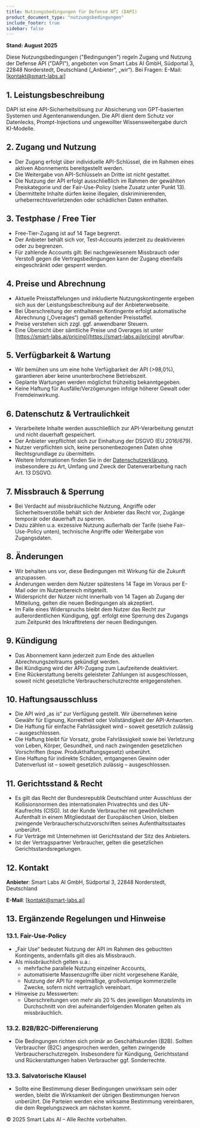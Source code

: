 ```yaml
---
title: Nutzungsbedingungen für Defense API (DAPI)
product_document_type: "nutzungsbedingungen"
include_footer: true
sidebar: false
---
```


**Stand: August 2025**

Diese Nutzungsbedingungen ("Bedingungen") regeln Zugang und Nutzung der Defense API ("DAPI"), angeboten von Smart Labs AI GmbH, Südportal 3, 22848 Norderstedt, Deutschland („Anbieter“, „wir“). Bei Fragen: E-Mail: [<kontakt@smart-labs.ai>]

## 1. Leistungsbeschreibung 
DAPI ist eine API-Sicherheitslösung zur Absicherung von GPT-basierten Systemen und Agentenanwendungen. Die API dient dem Schutz vor Datenlecks, Prompt-Injections und ungewollter Wissensweitergabe durch KI-Modelle. 

## 2. Zugang und Nutzung 
- Der Zugang erfolgt über individuelle API-Schlüssel, die im Rahmen eines aktiven Abonnements bereitgestellt werden. 
- Die Weitergabe von API-Schlüsseln an Dritte ist nicht gestattet. 
- Die Nutzung der API erfolgt ausschließlich im Rahmen der gewählten Preiskategorie und der Fair-Use-Policy (siehe Zusatz unter Punkt 13). 
- Übermittelte Inhalte dürfen keine illegalen, diskriminierenden, urheberrechtsverletzenden oder schädlichen Daten enthalten. 

## 3. Testphase / Free Tier 
- Free-Tier-Zugang ist auf 14 Tage begrenzt. 
- Der Anbieter behält sich vor, Test-Accounts jederzeit zu deaktivieren oder zu begrenzen. 
- Für zahlende Accounts gilt: Bei nachgewiesenem Missbrauch oder Verstoß gegen die Vertragsbedingungen kann der Zugang ebenfalls eingeschränkt oder gesperrt werden. 

## 4. Preise und Abrechnung 
- Aktuelle Preisstaffelungen und inkludierte Nutzungskontingente ergeben sich aus der Leistungsbeschreibung auf der Anbieterwebseite. 
- Bei Überschreitung der enthaltenen Kontingente erfolgt automatische Abrechnung („Overages“) gemäß geltender Preisstaffel. 
- Preise verstehen sich zzgl. ggf. anwendbarer Steuern. 
- Eine Übersicht über sämtliche Preise und Overages ist unter [https://smart-labs.ai/pricing](https://smart-labs.ai/pricing) abrufbar. 

## 5. Verfügbarkeit & Wartung 
- Wir bemühen uns um eine hohe Verfügbarkeit der API (>98,0%), garantieren aber keine ununterbrochene Betriebszeit. 
- Geplante Wartungen werden möglichst frühzeitig bekanntgegeben. 
- Keine Haftung für Ausfälle/Verzögerungen infolge höherer Gewalt oder Fremdeinwirkung. 

## 6. Datenschutz & Vertraulichkeit 
- Verarbeitete Inhalte werden ausschließlich zur API-Verarbeitung genutzt und nicht dauerhaft gespeichert. 
- Der Anbieter verpflichtet sich zur Einhaltung der DSGVO (EU 2016/679). 
- Nutzer verpflichten sich, keine personenbezogenen Daten ohne Rechtsgrundlage zu übermitteln. 
- Weitere Informationen finden Sie in der [Datenschutzerklärung](../datenschutzerklaerung-dapi), insbesondere zu Art, Umfang und Zweck der Datenverarbeitung nach Art. 13 DSGVO. 

## 7. Missbrauch & Sperrung 
- Bei Verdacht auf missbräuchliche Nutzung, Angriffe oder Sicherheitsverstöße behält sich der Anbieter das Recht vor, Zugänge temporär oder dauerhaft zu sperren. 
- Dazu zählen u.a. exzessive Nutzung außerhalb der Tarife (siehe Fair-Use-Policy unten), technische Angriffe oder Weitergabe von Zugangsdaten. 

## 8. Änderungen 
- Wir behalten uns vor, diese Bedingungen mit Wirkung für die Zukunft anzupassen. 
- Änderungen werden dem Nutzer spätestens 14 Tage im Voraus per E-Mail oder im Nutzerbereich mitgeteilt. 
- Widerspricht der Nutzer nicht innerhalb von 14 Tagen ab Zugang der Mitteilung, gelten die neuen Bedingungen als akzeptiert. 
- Im Falle eines Widerspruchs bleibt dem Nutzer das Recht zur außerordentlichen Kündigung, ggf. erfolgt eine Sperrung des Zugangs zum Zeitpunkt des Inkrafttretens der neuen Bedingungen. 

## 9. Kündigung 
- Das Abonnement kann jederzeit zum Ende des aktuellen Abrechnungszeitraums gekündigt werden. 
- Bei Kündigung wird der API-Zugang zum Laufzeitende deaktiviert. 
- Eine Rückerstattung bereits geleisteter Zahlungen ist ausgeschlossen, soweit nicht gesetzliche Verbraucherschutzrechte entgegenstehen. 

## 10. Haftungsausschluss 
- Die API wird „as is“ zur Verfügung gestellt. Wir übernehmen keine Gewähr für Eignung, Korrektheit oder Vollständigkeit der API-Antworten. 
- Die Haftung für einfache Fahrlässigkeit wird – soweit gesetzlich zulässig – ausgeschlossen. 
- Die Haftung bleibt für Vorsatz, grobe Fahrlässigkeit sowie bei Verletzung von Leben, Körper, Gesundheit, und nach zwingenden gesetzlichen Vorschriften (bspw. Produkthaftungsgesetz) unberührt. 
- Eine Haftung für indirekte Schäden, entgangenen Gewinn oder Datenverlust ist – soweit gesetzlich zulässig – ausgeschlossen. 

## 11. Gerichtsstand & Recht 
- Es gilt das Recht der Bundesrepublik Deutschland unter Ausschluss der Kollisionsnormen des internationalen Privatrechts und des UN-Kaufrechts (CISG). Ist der Kunde Verbraucher mit gewöhnlichem Aufenthalt in einem Mitgliedstaat der Europäischen Union, bleiben zwingende Verbraucherschutzvorschriften seines Aufenthaltsstaates unberührt. 
- Für Verträge mit Unternehmen ist Gerichtsstand der Sitz des Anbieters. 
- Ist der Vertragspartner Verbraucher, gelten die gesetzlichen Gerichtsstandsregelungen. 

## 12. Kontakt 

**Anbieter**: Smart Labs AI GmbH, Südportal 3, 22848 Norderstedt, Deutschland 

**E-Mail**: [<kontakt@smart-labs.ai>]

## 13. Ergänzende Regelungen und Hinweise 

### 13.1. Fair-Use-Policy 
- „Fair Use“ bedeutet Nutzung der API im Rahmen des gebuchten Kontingents, andernfalls gilt dies als Missbrauch. 
- Als missbräuchlich gelten u.a.: 
    - mehrfache parallele Nutzung einzelner Accounts, 
    - automatisierte Massenzugriffe über nicht vorgesehene Kanäle, 
    - Nutzung der API für regelmäßige, großvolumige kommerzielle Zwecke, sofern nicht vertraglich vereinbart. 
- Hinweise zu Messwerten: 
    - Überschreitungen von mehr als 20 % des jeweiligen Monatslimits im Durchschnitt von drei aufeinanderfolgenden Monaten gelten als missbräuchlich. 

### 13.2. B2B/B2C-Differenzierung 
- Die Bedingungen richten sich primär an Geschäftskunden (B2B). Sollten Verbraucher (B2C) angesprochen werden, gelten zwingende Verbraucherschutzregeln. Insbesondere für Kündigung, Gerichtsstand und Rückerstattungen haben Verbraucher ggf. Sonderrechte. 

### 13.3. Salvatorische Klausel 
- Sollte eine Bestimmung dieser Bedingungen unwirksam sein oder werden, bleibt die Wirksamkeit der übrigen Bestimmungen hiervon unberührt. Die Parteien werden eine wirksame Bestimmung vereinbaren, die dem Regelungszweck am nächsten kommt. 

© 2025 Smart Labs AI – Alle Rechte vorbehalten.